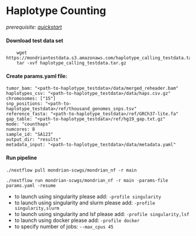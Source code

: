# Haplotype Counting

*prerequisite: [quickstart](README.md)*

#### Download test data set

```
    wget https://mondriantestdata.s3.amazonaws.com/haplotype_calling_testdata.tar.gz
    tar -xvf haplotype_calling_testdata.tar.gz
```


#### Create params.yaml file:

```
tumor_bam: "<path-to-haplotype_testdata>/data/merged_reheader.bam"
haplotypes_csv: "<path-to-haplotype_testdata>/data/haps.csv.gz"
chromosomes: ["15"]
snp_positions: "<path-to-haplotype_testdata>/ref/thousand_genomes_snps.tsv"
reference_fasta: "<path-to-haplotype_testdata>/ref/GRCh37-lite.fa"
gap_table: "<path-to-haplotype_testdata>/ref/hg19_gap.txt.gz"
mode: "counthaps"
numcores: 8
sample_id: "SA123"
output_dir: "results"
metadata_input: "<path-to-haplotype_testdata>/data/metadata.yaml"
```

#### Run pipeline
```
./nextflow pull mondrian-scwgs/mondrian_nf -r main

./nextflow run mondrian-scwgs/mondrian_nf -r main -params-file params.yaml -resume
```

- to launch using singularity please add: `-profile singularity`
- to launch using singularity and slurm please add: `-profile singularity,slurm`
- to launch using singularity and lsf please add: `-profile singularity,lsf`
- to launch using docker please add: `-profile docker`
- to specify number of jobs: `--max_cpus 45`

